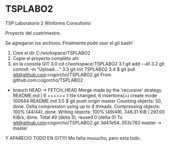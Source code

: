 TSPLABO2
========

TSP Laboratorio 2 Winforms Consultorio

Proyecto del cuatrimestre.

Se agregaron los archivos. Finalmente pude usar el git bash!

1. Cree el dir C:/workspace/TSPLABO2
2. Copie el proyecto completo ahi
3. en la consola GIT
3.0 cd c/workspace/TSPLABO2
3.1 git add --all
3.2 git commit -m "Upload...."
3.3 git init TSPLABO2
3.4 $ git pull git@github.com:cogorcho/TSPLABO2.git
From github.com:cogorcho/TSPLABO2
 * branch            HEAD       -> FETCH_HEAD
Merge made by the 'recursive' strategy.
 README.md | 6 ++++++
 1 file changed, 6 insertions(+)
 create mode 100644 README.md
3.5 $ git push origin master
Counting objects: 50, done.
Delta compression using up to 4 threads.
Compressing objects: 100% (44/44), done.
Writing objects: 100% (49/49), 346.31 KiB | 297.00 KiB/s, done.
Total 49 (delta 5), reused 0 (delta 0)
To git@github.com:cogorcho/TSPLABO2.git
   3d47e54..353c783  master -> master

Y APARECIO TODO EN GIT!!!!
Me falta muuucho, pero esta todo.
